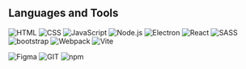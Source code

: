 

## Languages and Tools
![HTML](https://img.shields.io/badge/HTML-000000?style=for-the-badge&logo=html5&logocolor=000000)
![CSS](https://img.shields.io/badge/CSS3-000000?style=for-the-badge&logo=CSS3&logocolor=000000)
![JavaScript](https://img.shields.io/badge/JavaScript-000000?style=for-the-badge&logo=JavaScript&logocolor=000000)
![Node.js](https://img.shields.io/badge/Node.js-000000?style=for-the-badge&logo=Node.js&logocolor=000000)
![Electron](https://img.shields.io/badge/Electron-000000?style=for-the-badge&logo=Electron&logocolor=000000)
![React](https://img.shields.io/badge/React-000000?style=for-the-badge&logo=React&logocolor=000000)
![SASS](https://img.shields.io/badge/sass-000000?style=for-the-badge&logo=sass&logocolor=000000)
![bootstrap](https://img.shields.io/badge/bootstrap-000000?style=for-the-badge&logo=bootstrap&logocolor=000000)
![Webpack](https://img.shields.io/badge/Webpack-000000?style=for-the-badge&logo=Webpack&logocolor=000000)
![Vite](https://img.shields.io/badge/Vite-000000?style=for-the-badge&logo=Vite&logocolor=000000)


![Figma](https://img.shields.io/badge/Figma-000000?style=for-the-badge&logo=Figma&logocolor=000000)
![GIT](https://img.shields.io/badge/GIT-000000?style=for-the-badge&logo=git&logocolor=000000)
![npm](https://img.shields.io/badge/npm-000000?style=for-the-badge&logo=npm&logocolor=000000)
<!-- ![Flutter](https://img.shields.io/badge/-<message>-000000?style=for-the-badge&logo=<logo>&logocolor=000000)
![Flutter](https://img.shields.io/badge/-<message>-000000?style=for-the-badge&logo=<logo>&logocolor=000000)
![Flutter](https://img.shields.io/badge/-<message>-000000?style=for-the-badge&logo=<logo>&logocolor=000000)
![Flutter](https://img.shields.io/badge/-<message>-000000?style=for-the-badge&logo=<logo>&logocolor=000000) -->
